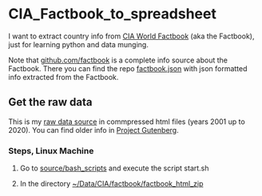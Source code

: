 # CIA_Factbook_to_spreadsheet
I want to extract country info from [CIA World Factbook](https://www.cia.gov/the-world-factbook/) (aka the Factbook), just for learning python and data munging. 

Note that [github.com/factbook](https://github.com/factbook) is a complete info source about the Factbook. There you can find the repo [factbook.json](https://github.com/factbook/factbook.json.git) with json formatted info extracted from the Factbook.


## Get the raw data

This is my [raw data source](https://www.cia.gov/the-world-factbook/about/archives/) in commpressed html files (years 2001 up to 2020). You can find older info in [Project Gutenberg](https://www.gutenberg.org/).

### Steps, Linux Machine

1. Go to [source/bash_scripts](./source/bash_scripts) and execute the script start.sh

2. In the directory [~/Data/CIA/factbook/factbook_html_zip](~/Data/CIA/factbook/factbook_html_zip)



